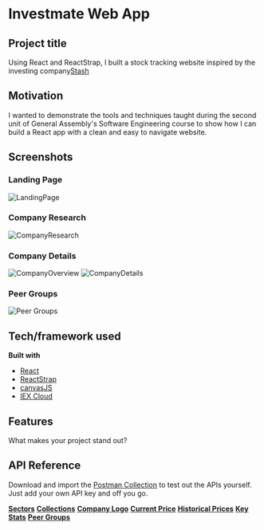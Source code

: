 # Investmate Web App

## Project title
Using React and ReactStrap, I built a stock tracking website inspired by the investing company[Stash](https://www.stashinvest.com/)

## Motivation
I wanted to demonstrate the tools and techniques taught during the second unit of General Assembly's Software Engineering course to show how I can build a React app with a clean and easy to navigate website. 
 
## Screenshots
### Landing Page
![LandingPage](https://res.cloudinary.com/doaftkgbv/image/upload/v1585866230/LandingPage_yoa5oc.png)

### Company Research
![CompanyResearch](https://res.cloudinary.com/doaftkgbv/image/upload/v1585866228/ResearchCards_izil1m.png)

### Company Details
![CompanyOverview](https://res.cloudinary.com/doaftkgbv/image/upload/v1585866228/Research_opulml.png)
![CompanyDetails](https://res.cloudinary.com/doaftkgbv/image/upload/v1585866229/DetailsDetails_a8xlxi.png)

### Peer Groups
![Peer Groups](https://res.cloudinary.com/doaftkgbv/image/upload/v1585866225/PeerGroups_l3v0iz.png)

## Tech/framework used

<b>Built with</b>
- [React](https://reactjs.org/)
- [ReactStrap](https://reactstrap.github.io/)
- [canvasJS](https://canvasjs.com/)
- [IEX Cloud](https://iexcloud.io/)

## Features
What makes your project stand out?


## API Reference
Download and import the [Postman Collection]() to test out the APIs yourself. Just add your own API key and off you go. 

<b>[Sectors](https://iexcloud.io/docs/api/#sectors)</b>
<b>[Collections](https://iexcloud.io/docs/api/#collections)</b>
<b>[Company Logo](https://iexcloud.io/docs/api/#logo)</b>
<b>[Current Price](https://iexcloud.io/docs/api/#price-only)</b>
<b>[Historical Prices](https://iexcloud.io/docs/api/#historical-prices)</b>
<b>[Key Stats](https://iexcloud.io/docs/api/#key-stats)</b>
<b>[Peer Groups](https://iexcloud.io/docs/api/#peer-groups)</b>

